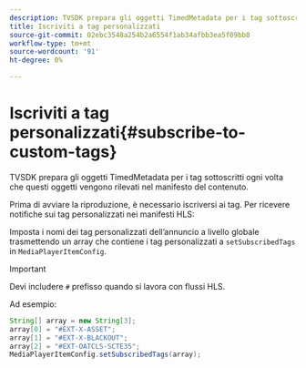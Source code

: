 ```yaml
---
description: TVSDK prepara gli oggetti TimedMetadata per i tag sottoscritti ogni volta che questi oggetti vengono rilevati nel manifesto del contenuto.
title: Iscriviti a tag personalizzati
source-git-commit: 02ebc3548a254b2a6554f1ab34afbb3ea5f09bb8
workflow-type: tm+mt
source-wordcount: '91'
ht-degree: 0%

---
```


# Iscriviti a tag personalizzati{#subscribe-to-custom-tags}

TVSDK prepara gli oggetti TimedMetadata per i tag sottoscritti ogni volta che questi oggetti vengono rilevati nel manifesto del contenuto.

Prima di avviare la riproduzione, è necessario iscriversi ai tag.
Per ricevere notifiche sui tag personalizzati nei manifesti HLS:

Imposta i nomi dei tag personalizzati dell’annuncio a livello globale trasmettendo un array che contiene i tag personalizzati a `setSubscribedTags` in `MediaPlayerItemConfig`.

>[!IMPORTANT]
>
>Devi includere `#` prefisso quando si lavora con flussi HLS.

Ad esempio:

```java
String[] array = new String[3]; 
array[0] = "#EXT-X-ASSET"; 
array[1] = "#EXT-X-BLACKOUT"; 
array[2] = "#EXT-OATCLS-SCTE35"; 
MediaPlayerItemConfig.setSubscribedTags(array);
```
